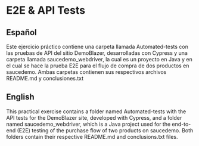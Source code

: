 # E2E & API Tests

## Español
Este ejercicio práctico contiene una carpeta llamada Automated-tests con las pruebas de API del sitio DemoBlazer, desarrolladas con Cypress y una carpeta llamada saucedemo_webdriver, la cual es un proyecto en Java y en el cual se hace la prueba E2E para el flujo de compra de dos productos en saucedemo. Ambas carpetas contienen sus respectivos archivos README.md y conclusiones.txt

## English
This practical exercise contains a folder named Automated-tests with the API tests for the DemoBlazer site, developed with Cypress, and a folder named saucedemo_webdriver, which is a Java project used for the end-to-end (E2E) testing of the purchase flow of two products on saucedemo. Both folders contain their respective README.md and conclusions.txt files.